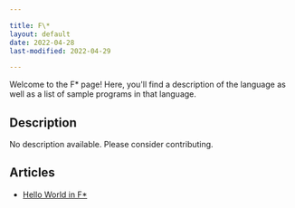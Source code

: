 ```yaml
---

title: F\*
layout: default
date: 2022-04-28
last-modified: 2022-04-29

---
```


Welcome to the F\* page! Here, you'll find a description of the language as well as a list of sample programs in that language.

## Description

No description available. Please consider contributing.

## Articles

- [Hello World in F\*](https://sampleprograms.io/projects/hello-world/f-star)